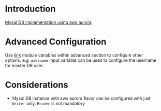 # Introduction

[Mysql DB implementation using aws aurora](https://aws.amazon.com/rds/aurora/)

# Advanced Configuration

Use [link](https://registry.terraform.io/modules/terraform-aws-modules/rds/aws/latest#inputs) module variables within advanced section to configure other options. e.g. `username` input variable can be used to configure the username for master DB user.

# Considerations

- Mysql DB instance with aws aurora flavor can be configured with just `Writer` only. `Reader` is not mandatory